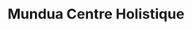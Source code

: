 ---
title: "Mundua Centre Holistique"
url: /soorts-hossegor/mundua-centre-holistique/
shop: massage
---